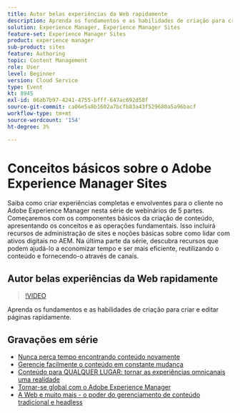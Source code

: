 ```yaml
---
title: Autor belas experiências da Web rapidamente
description: Aprenda os fundamentos e as habilidades de criação para criar e editar páginas rapidamente
solution: Experience Manager, Experience Manager Sites
feature-set: Experience Manager Sites
product: experience manager
sub-product: sites
feature: Authoring
topic: Content Management
role: User
level: Beginner
version: Cloud Service
type: Event
kt: 8945
exl-id: 06ab7b97-4241-4755-bfff-647ac692d58f
source-git-commit: ca06e5a8b1602a7bcfb83a43f529680a5a96bacf
workflow-type: tm+mt
source-wordcount: '154'
ht-degree: 3%

---
```


# Conceitos básicos sobre o Adobe Experience Manager Sites

Saiba como criar experiências completas e envolventes para o cliente no Adobe Experience Manager nesta série de webinários de 5 partes. Começaremos com os componentes básicos da criação de conteúdo, apresentando os conceitos e as operações fundamentais. Isso incluirá recursos de administração de sites e noções básicas sobre como lidar com ativos digitais no AEM. Na última parte da série, descubra recursos que podem ajudá-lo a economizar tempo e ser mais eficiente, reutilizando o conteúdo e fornecendo-o através de canais.

## Autor belas experiências da Web rapidamente

>[!VIDEO](https://video.tv.adobe.com/v/337014/?quality=12&learn=on&hidetitle=true)

Aprenda os fundamentos e as habilidades de criação para criar e editar páginas rapidamente.

## Gravações em série

* [Nunca perca tempo encontrando conteúdo novamente](media-library-administration.md)
* [Gerencie facilmente o conteúdo em constante mudança](collaboration-tools.md)
* [Conteúdo para QUALQUER LUGAR: tornar as experiências omnicanais uma realidade](omnichannel-experiences.md)
* [Tornar-se global com o Adobe Experience Manager](multi-site-management-web-translation.md)
* [A Web e muito mais - o poder do gerenciamento de conteúdo tradicional e headless](traditional-headless-content-management.md)
